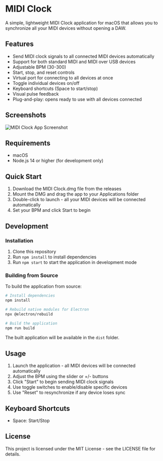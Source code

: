 # MIDI Clock

A simple, lightweight MIDI Clock application for macOS that allows you to synchronize all your MIDI devices without opening a DAW.

## Features

- Send MIDI clock signals to all connected MIDI devices automatically
- Support for both standard MIDI and MIDI over USB devices
- Adjustable BPM (30-300)
- Start, stop, and reset controls
- Virtual port for connecting to all devices at once
- Toggle individual devices on/off
- Keyboard shortcuts (Space to start/stop)
- Visual pulse feedback
- Plug-and-play: opens ready to use with all devices connected

## Screenshots

![MIDI Clock App Screenshot](screenshot.png)

## Requirements

- macOS
- Node.js 14 or higher (for development only)

## Quick Start

1. Download the MIDI Clock.dmg file from the releases
2. Mount the DMG and drag the app to your Applications folder
3. Double-click to launch - all your MIDI devices will be connected automatically
4. Set your BPM and click Start to begin

## Development

### Installation

1. Clone this repository
2. Run `npm install` to install dependencies
3. Run `npm start` to start the application in development mode

### Building from Source

To build the application from source:

```bash
# Install dependencies
npm install

# Rebuild native modules for Electron
npx @electron/rebuild

# Build the application
npm run build
```

The built application will be available in the `dist` folder.

## Usage

1. Launch the application - all MIDI devices will be connected automatically
2. Adjust the BPM using the slider or +/- buttons
3. Click "Start" to begin sending MIDI clock signals
4. Use toggle switches to enable/disable specific devices
5. Use "Reset" to resynchronize if any device loses sync

## Keyboard Shortcuts

- Space: Start/Stop

## License

This project is licensed under the MIT License - see the LICENSE file for details.
